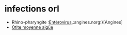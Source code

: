 # infections orl



- Rhino-pharyngite :[Entérovirus](#entc3a9rovirusnorgmd),:angines.norg:}[Angines] 
- [Otite moyenne aigüe](#otite-moyenne-aigc3bcenorgmd) 


